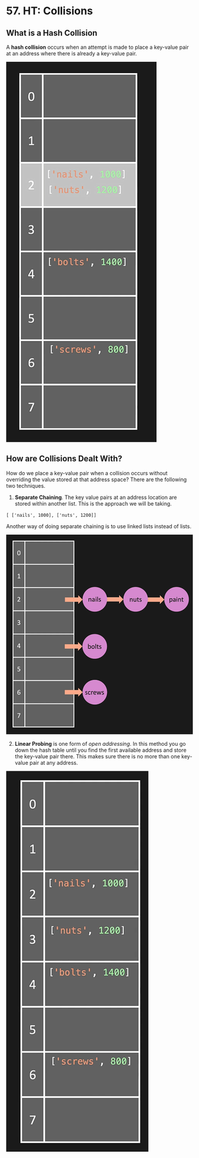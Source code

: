 # 57. HT: Collisions

## What is a Hash Collision

A **hash collision** occurs when an attempt is made to place a key-value pair at an address where there is already a key-value pair.

![Hash Table Collision](./images/hash-table-collision.jpg?raw=true "Hash Table Collision")

## How are Collisions Dealt With?

How do we place a key-value pair when a collision occurs without overriding the value stored at that address space? There are the following two techniques.

1. **Separate Chaining**. The key value pairs at an address location are stored within another list. This is the approach we will be taking.

```
[ ['nails', 1000], ['nuts', 1200]]
```

Another way of doing separate chaining is to use linked lists instead of lists. 

![Hash Table Separate Chaining](./images/hash-table-separate-chaining.jpg?raw=true "Hash Table Separate Chaining")

2. **Linear Probing** is one form of *open addressing*. In this method you go down the hash table until you find the first available address and store the key-value pair there. This makes sure there is no more than one key-value pair at any address.

![Hash Table Linear Probing](./images/hash-table-linear-probing.jpg?raw=true "Hash Table Linear Probing")
